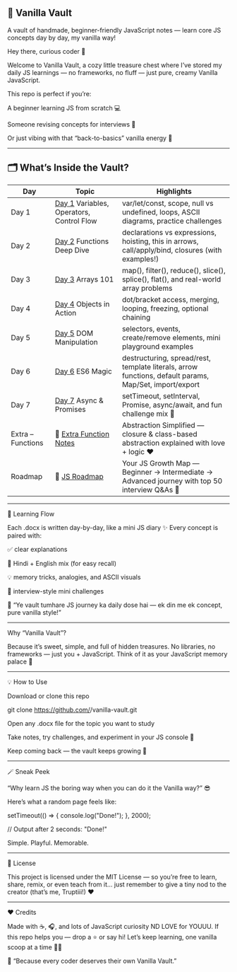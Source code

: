 🍦 Vanilla Vault
---

A vault of handmade, beginner-friendly JavaScript notes — learn core JS concepts day by day, my vanilla way!

Hey there, curious coder 👋

Welcome to Vanilla Vault, a cozy little treasure chest where I’ve stored my daily JS learnings — no frameworks, no fluff — just pure, creamy Vanilla JavaScript. 

This repo is perfect if you’re:

A beginner learning JS from scratch 💻

Someone revising concepts for interviews 🎯

Or just vibing with that “back-to-basics” vanilla energy 🌈

---

## 🗂 What’s Inside the Vault?

| Day | Topic | Highlights |
|-----|-------|------------|
| Day 1 | [Day 1](Day%201.docx) Variables, Operators, Control Flow | var/let/const, scope, null vs undefined, loops, ASCII diagrams, practice challenges |
| Day 2 | [Day 2](Day%202.docx) Functions Deep Dive | declarations vs expressions, hoisting, this in arrows, call/apply/bind, closures (with examples!) |
| Day 3 | [Day 3](Day%203.docx) Arrays 101 | map(), filter(), reduce(), slice(), splice(), flat(), and real-world array problems |
| Day 4 | [Day 4](Day%204.docx) Objects in Action | dot/bracket access, merging, looping, freezing, optional chaining |
| Day 5 | [Day 5](Day%205.docx) DOM Manipulation | selectors, events, create/remove elements, mini playground examples |
| Day 6 | [Day 6](DAY%206.docx) ES6 Magic | destructuring, spread/rest, template literals, arrow functions, default params, Map/Set, import/export |
| Day 7 | [Day 7](DAY%207.docx) Async & Promises | setTimeout, setInterval, Promise, async/await, and fun challenge mix 🎯 |
| Extra – Functions | 🌈 [Extra Function Notes](Extra%20to%20Function.docx) | Abstraction Simplified — closure & class-based abstraction explained with love + logic ❤️ |
| Roadmap | 🌈 [JS Roadmap](Roadmap.docx) | Your JS Growth Map — Beginner → Intermediate → Advanced journey with top 50 interview Q&As 🧭 |

---

🧭 Learning Flow

Each .docx is written day-by-day, like a mini JS diary ✨
Every concept is paired with:

✅ clear explanations

💬 Hindi + English mix (for easy recall)

💡 memory tricks, analogies, and ASCII visuals

🎯 interview-style mini challenges

💬 “Ye vault tumhare JS journey ka daily dose hai — ek din me ek concept, pure vanilla style!”

---

Why “Vanilla Vault”?

Because it’s sweet, simple, and full of hidden treasures.
No libraries, no frameworks — just you + JavaScript.
Think of it as your JavaScript memory palace 🏰

---

💡 How to Use

Download or clone this repo

git clone https://github.com/<your-username>/vanilla-vault.git


Open any .docx file for the topic you want to study

Take notes, try challenges, and experiment in your JS console 🧪

Keep coming back — the vault keeps growing 💫

---

🪄 Sneak Peek

“Why learn JS the boring way when you can do it the Vanilla way?” 😎

Here’s what a random page feels like:

setTimeout(() => {
  console.log("Done!");
}, 2000);

// Output after 2 seconds:
"Done!"


Simple. Playful. Memorable.

---

📜 License

This project is licensed under the MIT License —
so you’re free to learn, share, remix, or even teach from it…
just remember to give a tiny nod to the creator (that’s me, Truptiii!) ❤️

---

❤️ Credits

Made with ☕, 🎧, and lots of JavaScript curiosity ND LOVE for YOUUU.
If this repo helps you — drop a ⭐ or say hi!
Let’s keep learning, one vanilla scoop at a time 🍦✨

🌼 “Because every coder deserves their own Vanilla Vault.”
